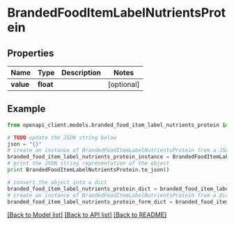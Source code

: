 # BrandedFoodItemLabelNutrientsProtein


## Properties
Name | Type | Description | Notes
------------ | ------------- | ------------- | -------------
**value** | **float** |  | [optional] 

## Example

```python
from openapi_client.models.branded_food_item_label_nutrients_protein import BrandedFoodItemLabelNutrientsProtein

# TODO update the JSON string below
json = "{}"
# create an instance of BrandedFoodItemLabelNutrientsProtein from a JSON string
branded_food_item_label_nutrients_protein_instance = BrandedFoodItemLabelNutrientsProtein.from_json(json)
# print the JSON string representation of the object
print BrandedFoodItemLabelNutrientsProtein.to_json()

# convert the object into a dict
branded_food_item_label_nutrients_protein_dict = branded_food_item_label_nutrients_protein_instance.to_dict()
# create an instance of BrandedFoodItemLabelNutrientsProtein from a dict
branded_food_item_label_nutrients_protein_form_dict = branded_food_item_label_nutrients_protein.from_dict(branded_food_item_label_nutrients_protein_dict)
```
[[Back to Model list]](../README.md#documentation-for-models) [[Back to API list]](../README.md#documentation-for-api-endpoints) [[Back to README]](../README.md)


